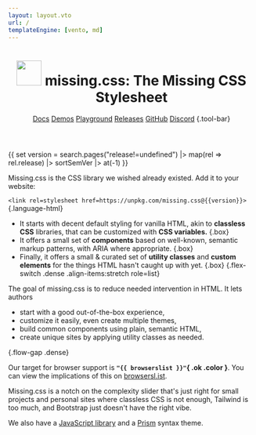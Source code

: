 ```yaml
---
layout: layout.vto
url: /
templateEngine: [vento, md]
---
```


<header>

<h1 class="flex-row crowded">
  <img src="/img/logo/missing-logo.svg"
    style="width: 1.5lh; aspect-ratio: 1/1;">
  <span class="flex-column packed">
    <span class=allcaps>missing<wbr>.css<v-h>:</v-h></span> <sub-title>The Missing CSS Stylesheet</sub-title>
  </span>
</h1>

<nav>

[Docs](/docs/)
[Demos](/demos/)
[Playground](/playground/)
[Releases](/releases/)
[GitHub](https://github.com/bigskysoftware/missing)
[Discord](https://htmx.org/discord)
{.tool-bar}

</nav>

</header>

<main>

{{ set version = search.pages("release!=undefined") |>
    map(rel => rel.release) |> sortSemVer |> at(-1) }}

Missing.css is the CSS library we wished already existed.
Add it to your website:

`<link rel=stylesheet href=https://unpkg.com/missing.css@{{version}}>`{.language-html}

 * It starts with decent default styling for vanilla HTML, akin to **classless CSS** libraries, that can be customized with **CSS variables.** {.box}
 * It offers a small set of **components** based on well-known, semantic markup patterns, with ARIA where appropriate. {.box}
 * Finally, it offers a small & curated set of **utility classes** and **custom elements** for the things HTML hasn't caught up with yet. {.box}
{.flex-switch .dense .align-items:stretch role=list}

The goal of missing.css is to reduce needed intervention in HTML. It lets
authors

 - start with a good out-of-the-box experience,
 - customize it easily, even create multiple themes,
 - build common components using plain, semantic HTML,
 - create unique sites by applying utility classes as needed.

{.flow-gap .dense}

Our target for browser support is **`"{{ browserslist }}"`{ .ok .color }**.
You can view the implications of this on <a href="https://browsersl.ist/#q={{ browserslist }}">browsersl.ist</a>.

<!--
Though it's quite early, there are a few sites using missing.css:

 - <https://hyperscript.org>
 - <https://denizaksimsek.com>
 - <https://github.com/chapmandu/cfwheels-htmx-crud>
 - <https://www.davidaflood.com>
-->

Missing.css is a notch on the complexity slider that's just right for small projects and personal sites where
 classless CSS is not enough,
 Tailwind is too much, and
 Bootstrap just doesn't have the right vibe.

We also have a [JavaScript library](/docs/js) and a [Prism](https://prismjs.com) syntax theme.

</main>
